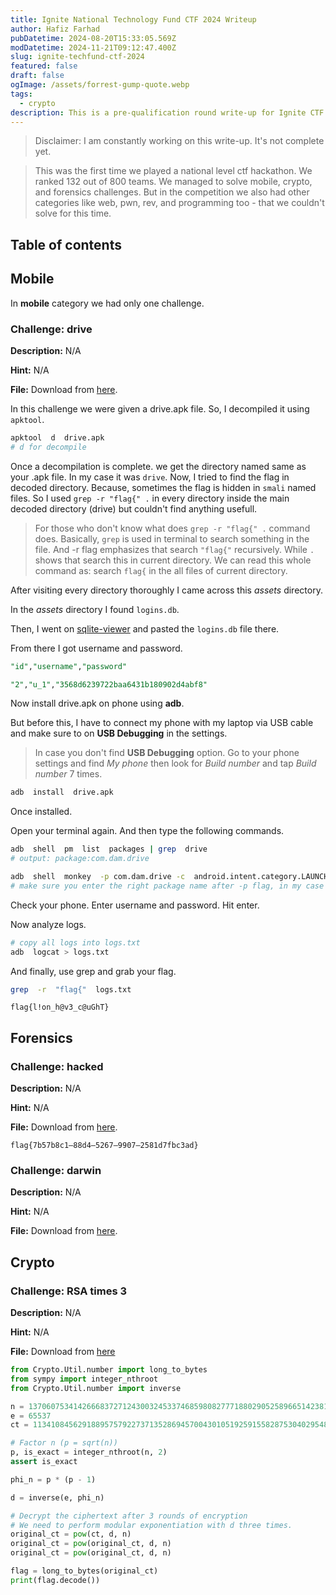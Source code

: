 ```yaml
---
title: Ignite National Technology Fund CTF 2024 Writeup
author: Hafiz Farhad
pubDatetime: 2024-08-20T15:33:05.569Z
modDatetime: 2024-11-21T09:12:47.400Z
slug: ignite-techfund-ctf-2024
featured: false
draft: false
ogImage: /assets/forrest-gump-quote.webp
tags:
  - crypto
description: This is a pre-qualification round write-up for Ignite CTF 2024. In this write-up I have covered crypto, mobile and forensics categories.
---
```




> Disclaimer: I am constantly working on this write-up. It's not complete yet.

> This was the first time we played a national level ctf hackathon. We ranked 132 out of 800 teams. We managed to solve mobile, crypto, and forensics challenges. But in the competition we also had other categories like web, pwn, rev, and programming too - that we couldn't solve for this time.

## Table of contents


## Mobile

In __mobile__ category we had only one challenge. 

### Challenge: drive

__Description:__ N/A

__Hint:__ N/A

__File:__ Download from [here](https://github.com/hafizfarhad/ctf/blob/main/prequalification_ignite_2024/mobile/drive.apk).

In this challenge we were given a drive.apk file.
So, I decompiled it using ```apktool```.

```bash
apktool  d  drive.apk
# d for decompile
```
Once a decompilation is complete. we get the directory named same as your .apk file. In my case it was ```drive```.
Now, I tried to find the flag in decoded directory. Because, sometimes the flag is hidden in ```smali``` named files. So I used ```grep -r "flag{" .``` in every directory inside the main decoded directory (drive) but couldn't find anything usefull.

> For those who don't know what does ```grep -r "flag{" .``` command does. Basically, `grep` is used in terminal to search something in the file. And -r flag emphasizes that search `"flag{"` recursively. While ```.``` shows that search this in current directory. We can read this whole command as: search `flag{` in the all files of current directory.

After visiting every directory thoroughly I came across this _assets_ directory.

In the _assets_ directory I found ```logins.db```.

Then, I went on [sqlite-viewer](https://inloop.github.io/sqlite-viewer/) and pasted the ```logins.db``` file there.

From there I got username and password.

```sql
"id","username","password"

"2","u_1","3568d6239722baa6431b180902d4abf8"
```

Now install drive.apk on phone using __adb__.

But before this, I have to connect my phone with my laptop via USB cable and make sure to on __USB Debugging__ in the settings.

> In case you don't find __USB Debugging__ option. Go to your phone settings and find _My phone_ then look for _Build number_ and tap _Build number_ 7 times. 


```bash
adb  install  drive.apk
```

Once installed.

Open your terminal again. And then type the following commands.
 

```bash
adb  shell  pm  list  packages | grep  drive
# output: package:com.dam.drive

adb  shell  monkey  -p com.dam.drive -c  android.intent.category.LAUNCHER  1
# make sure you enter the right package name after -p flag, in my case it is: com.dam.drive
```
Check your phone. Enter username and password. Hit enter.

Now analyze logs.

```bash
# copy all logs into logs.txt 
adb  logcat > logs.txt
```
And finally, use grep and grab your flag.

```bash
grep  -r  "flag{"  logs.txt
```
```flag{l!on_h@v3_c@uGhT}```

## Forensics

### Challenge: hacked

__Description:__ N/A

__Hint:__ N/A

__File:__ Download from [here](https://github.com/hafizfarhad/ctf/blob/main/prequalification_ignite_2024/forensics/capture_8589960862.pcapng).

```flag{7b57b8c1–88d4–5267–9907–2581d7fbc3ad}```


### Challenge: darwin

__Description:__ N/A

__Hint:__ N/A

__File:__ Download from [here](https://github.com/hafizfarhad/ctf/blob/main/prequalification_ignite_2024/mobile/Darwin.apk).


## Crypto

### Challenge: RSA times 3

__Description:__ N/A

__Hint:__ N/A

__File:__ Download from [here](https://github.com/hafizfarhad/ctf/blob/main/prequalification_ignite_2024/crypto/chall3.py)

```python
from Crypto.Util.number import long_to_bytes
from sympy import integer_nthroot
from Crypto.Util.number import inverse

n = 137060753414266683727124300324533746859808277718802905258966514238130013561771565432798522407445375580008287762039889622965223715570127912095543787383890490878653583833806193555635802190898083759784122260224483898448068630835118301042504840367699583013087370054046159036176795298499691242545588406127708875721
e = 65537
ct = 113410845629188957579227371352869457004301051925915582875304029548349853590142019644282959494824757862324472848045006078465186534737949478859176545110319069769588896457960089078974657211588549197997169318707867343186155514525345219037171326096909347753386433621856501518247340346769688145254670108829593288701

# Factor n (p = sqrt(n))
p, is_exact = integer_nthroot(n, 2)
assert is_exact  

phi_n = p * (p - 1)

d = inverse(e, phi_n)

# Decrypt the ciphertext after 3 rounds of encryption
# We need to perform modular exponentiation with d three times.
original_ct = pow(ct, d, n)
original_ct = pow(original_ct, d, n)
original_ct = pow(original_ct, d, n)

flag = long_to_bytes(original_ct)
print(flag.decode())
```